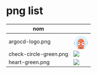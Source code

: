 # png list



| nom  |  |
|------------- | :-------------: |
| argocd-logo.png | <img src="https://github.com/passmanSA/public-icons/blob/master/png/argocd-logo.png" width=40 align=left> |
| check-circle-green.png | <img src="https://github.com/passmanSA/public-icons/blob/master/png/check-circle-green" width=40 align=left> |
| heart-green.png | <img src="https://github.com/passmanSA/public-icons/blob/master/png/heart-green" width=40 align=left> |

